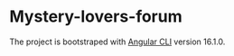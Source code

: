 # Mystery-lovers-forum
The project is bootstraped with [Angular CLI](https://github.com/angular/angular-cli) version 16.1.0.

